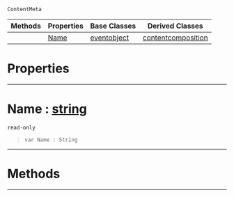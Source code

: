  `ContentMeta`

|Methods|Properties|Base Classes|Derived Classes|
|---|---|---|---|
| |[ Name](https://github.com/zeroengineteam/ZeroDocs/code_reference/class_reference/contentitem.markdown#name-zero-engine-documen)|[eventobject](https://github.com/zeroengineteam/ZeroDocs/code_reference/class_reference/eventobject.markdown)|[contentcomposition](https://github.com/zeroengineteam/ZeroDocs/code_reference/class_reference/contentcomposition.markdown)|


 #  Properties


---  
 #  Name : [string](https://github.com/zeroengineteam/ZeroDocs/code_reference/zilch_base_types/string.markdown)

 `read-only`

> 
> ``` lang=cpp, name=Zilch
> var Name : String


---  
 #  Methods


---  
 

 